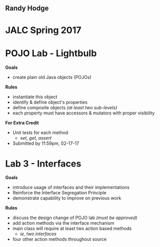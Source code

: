 ## Randy Hodge
# JALC Spring 2017
# POJO Lab - Lightbulb

**Goals**
* create plain old Java objects (POJOs)

**Rules**
* instantiate this object
* identify & define object's properties
* define composite objects *(at least two sub-levels)*
* each property must have accessors & mutators with proper visibility

**For Extra Credit**
* Unit tests for each method
  * *set, get, assert*
* Submitted by 11:59pm, 02-17-17

# Lab 3 - Interfaces

**Goals**
* introduce usage of interfaces and their implementations
* Reinforce the Interface Segregation Principle
* demonstrate capability to improve on previous work

**Rules**
* discuss the design change of POJO lab *(must be approved)*
* add action methods via the interface mechanism
* main class will require at least two action based methods
  * *ie, two interfaces*
* four other action methods throughout source
